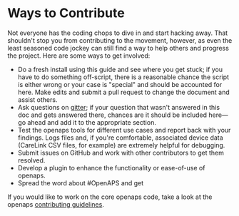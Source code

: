 # Ways to Contribute

Not everyone has the coding chops to dive in and start hacking away. That shouldn't stop you from contributing to the movement, however, as even the least seasoned code jockey can still find a way to help others and progress the project. Here are some ways to get involved:

* Do a fresh install using this guide and see where you get stuck; if you have to do something off-script, there is a reasonable chance the script is either wrong or your case is "special" and should be accounted for here. Make edits and submit a pull request to change the document and assist others.
* Ask questions on [gitter]( https://gitter.im/nightscout/intend-to-bolus); if your question that wasn't answered in this doc and gets answered there, chances are it should be included here—go ahead and add it to the appropriate section.
* Test the openaps tools for different use cases and report back with your findings. Logs files and, if you're comfortable, associated device data (CareLink CSV files, for example) are extremely helpful for debugging.
* Submit issues on GitHub and work with other contributors to get them resolved.
* Develop a plugin to enhance the functionality or ease-of-use of openaps.
* Spread the word about #OpenAPS and get

If you would like to work on the core openaps code, take a look at the openaps [contributing guidelines](https://github.com/openaps/openaps/blob/master/CONTRIBUTING.md).